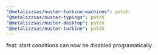 ```yaml
---
"@metalizzsas/nuster-turbine-machines": patch
"@metalizzsas/nuster-typings": patch
"@metalizzsas/nuster-desktop": patch
"@metalizzsas/nuster-turbine": patch
---
```


feat: start conditions can now be disabled programatically
